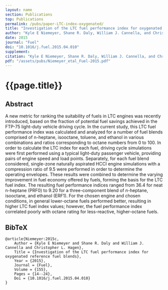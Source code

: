 ```yaml
---
layout: name
section: Publications
top: Publications
permalink: /pubs/paper-LTC-index-oxygenated/
title: "Investigation of the LTC fuel performance index for oxygenated reference fuel blends"
author: "Kyle E Niemeyer, Shane R. Daly, William J. Cannella, and Christopher L. Hagen"
date: 2015
journal: "Fuel"
doi: "10.1016/j.fuel.2015.04.010"
supplement:
citation: "Kyle E Niemeyer, Shane R. Daly, William J. Cannella, and Christopher L. Hagen (2015), Investigation of the LTC fuel performance index for oxygenated reference fuel blends, *Fuel*, 155:14--24. doi:10.1016/j.fuel.2015.04.010"
pdf: "/assets/pubs/Niemeyer_etal_Fuel-2015.pdf"
---
```


{{page.title}}
==============

## Abstract

A new metric for ranking the suitability of fuels in LTC engines was recently introduced, based on the fraction of potential fuel savings achieved in the FTP-75 light-duty vehicle driving cycle. In the current study, this LTC fuel performance index was calculated and analyzed for a number of fuel blends comprised of n-heptane, isooctane, toluene, and ethanol in various combinations and ratios corresponding to octane numbers from 0 to 100. In order to calculate the LTC index for each fuel, driving cycle simulations were first performed using a typical light-duty passenger vehicle, providing pairs of engine speed and load points. Separately, for each fuel blend considered, single-zone naturally aspirated HCCI engine simulations with a compression ratio of 9.5 were performed in order to determine the operating envelopes. These results were combined to determine the varying improvement in fuel economy offered by fuels, forming the basis for the LTC fuel index. The resulting fuel performance indices ranged from 36.4 for neat n-heptane (PRF0) to 9.20 for a three-component blend of *n*-heptane, isooctane, and ethanol (ERF1). For the chosen engine and chosen conditions, in general lower-octane fuels performed better, resulting in higher LTC fuel index values; however, the fuel performance index correlated poorly with octane rating for less-reactive, higher-octane fuels.

## BibTeX

    @article{Niemeyer:2015c,
        Author = {Kyle E Niemeyer and Shane R. Daly and William J. Cannella and Christopher L. Hagen},
        Title = {Investigation of the LTC fuel performance index for oxygenated reference fuel blends},
        Year = {2015},
        Journal = {Fuel},
        Volume = {155},
        Pages = {14--24},
        Doi = {10.1016/j.fuel.2015.04.010}
    }
